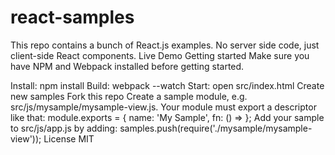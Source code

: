 # react-samples
This repo contains a bunch of React.js examples. No server side code, just client-side React components.
Live Demo
Getting started
Make sure you have NPM and Webpack installed before getting started.

Install: npm install
Build: webpack --watch
Start: open src/index.html
Create new samples
Fork this repo
Create a sample module, e.g. src/js/mysample/mysample-view.js. Your module must export a descriptor like that:
module.exports = {
    name: 'My Sample',
    fn: () => <MySample/>
};
Add your sample to src/js/app.js by adding: samples.push(require('./mysample/mysample-view'));
License
MIT
